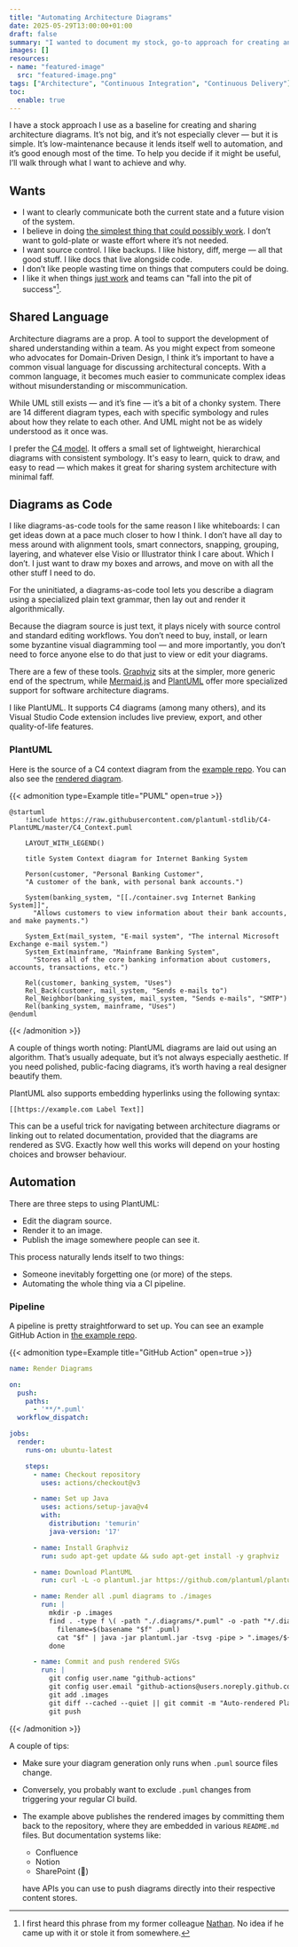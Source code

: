 ```yaml
---
title: "Automating Architecture Diagrams"
date: 2025-05-29T13:00:00+01:00
draft: false
summary: "I wanted to document my stock, go-to approach for creating and sharing software architecture diagrams. It’s simple, low-maintenance because it lends itself to automation, and good enough most of the time. It’s not clever or groundbreaking, but might be useful if you’re looking to improve your documentation."
images: []
resources:
- name: "featured-image"
  src: "featured-image.png"
tags: ["Architecture", "Continuous Integration", "Continuous Delivery"]
toc:
  enable: true
---
```


I have a stock approach I use as a baseline for creating and sharing architecture diagrams. It’s not big, and it’s not especially clever — but it is simple. It’s low-maintenance because it lends itself well to automation, and it’s good enough most of the time. To help you decide if it might be useful, I’ll walk through what I want to achieve and why.

## Wants

- I want to clearly communicate both the current state and a future vision of the system.
- I believe in doing [the simplest thing that could possibly work](https://wiki.c2.com/?DoTheSimplestThingThatCouldPossiblyWork). I don’t want to gold-plate or waste effort where it’s not needed.
- I want source control. I like backups. I like history, diff, merge — all that good stuff. I like docs that live alongside code.
- I don’t like people wasting time on things that computers could be doing.
- I like it when things [just work](https://www.youtube.com/watch?v=YPN0qhSyWy8) and teams can "fall into the pit of success"[^1].

## Shared Language

Architecture diagrams are a prop. A tool to support the development of shared understanding within a team. As you might expect from someone who advocates for Domain-Driven Design, I think it’s important to have a common visual language for discussing architectural concepts. With a common language, it becomes much easier to communicate complex ideas without misunderstanding or miscommunication.

While UML still exists — and it’s fine — it’s a bit of a chonky system. There are 14 different diagram types, each with specific symbology and rules about how they relate to each other. And UML might not be as widely understood as it once was.

I prefer the [C4 model](https://c4model.com/). It offers a small set of lightweight, hierarchical diagrams with consistent symbology. It's easy to learn, quick to draw, and easy to read — which makes it great for sharing system architecture with minimal faff.

## Diagrams as Code

I like diagrams-as-code tools for the same reason I like whiteboards: I can get ideas down at a pace much closer to how I think. I don’t have all day to mess around with alignment tools, smart connectors, snapping, grouping, layering, and whatever else Visio or Illustrator think I care about. Which I don’t. I just want to draw my boxes and arrows, and move on with all the other stuff I need to do.

For the uninitiated, a diagrams-as-code tool lets you describe a diagram using a specialized plain text grammar, then lay out and render it algorithmically.

Because the diagram source is just text, it plays nicely with source control and standard editing workflows. You don’t need to buy, install, or learn some byzantine visual diagramming tool — and more importantly, you don’t need to force anyone else to do that just to view or edit your diagrams.

There are a few of these tools. [Graphviz](https://graphviz.org/) sits at the simpler, more generic end of the spectrum, while [Mermaid.js](https://mermaid.js.org/) and [PlantUML](https://plantuml.com/) offer more specialized support for software architecture diagrams.

I like PlantUML. It supports C4 diagrams (among many others), and its Visual Studio Code extension includes live preview, export, and other quality-of-life features.

### PlantUML

Here is the source of a C4 context diagram from the [example repo](https://github.com/christopher-bimson/ArchitectureDocumentationDemo/blob/main/.diagrams/context.puml). You can also see the [rendered diagram](https://github.com/christopher-bimson/ArchitectureDocumentationDemo/blob/main/.images/context.svg).

{{< admonition type=Example title="PUML" open=true >}}

```
@startuml
    !include https://raw.githubusercontent.com/plantuml-stdlib/C4-PlantUML/master/C4_Context.puml

    LAYOUT_WITH_LEGEND()

    title System Context diagram for Internet Banking System

    Person(customer, "Personal Banking Customer", 
    "A customer of the bank, with personal bank accounts.")
    
    System(banking_system, "[[./container.svg Internet Banking System]]", 
      "Allows customers to view information about their bank accounts, and make payments.")

    System_Ext(mail_system, "E-mail system", "The internal Microsoft Exchange e-mail system.")
    System_Ext(mainframe, "Mainframe Banking System", 
      "Stores all of the core banking information about customers, accounts, transactions, etc.")

    Rel(customer, banking_system, "Uses")
    Rel_Back(customer, mail_system, "Sends e-mails to")
    Rel_Neighbor(banking_system, mail_system, "Sends e-mails", "SMTP")
    Rel(banking_system, mainframe, "Uses")
@enduml
```

{{< /admonition >}}

A couple of things worth noting: PlantUML diagrams are laid out using an algorithm. That’s usually adequate, but it’s not always especially aesthetic. If you need polished, public-facing diagrams, it’s worth having a real designer beautify them.

PlantUML also supports embedding hyperlinks using the following syntax:

```
[[https://example.com Label Text]]
```

This can be a useful trick for navigating between architecture diagrams or linking out to related documentation, provided that the diagrams are rendered as SVG. Exactly how well this works will depend on your hosting choices and browser behaviour.


## Automation

There are three steps to using PlantUML:

- Edit the diagram source.
- Render it to an image.
- Publish the image somewhere people can see it.

This process naturally lends itself to two things:

- Someone inevitably forgetting one (or more) of the steps.
- Automating the whole thing via a CI pipeline.

### Pipeline

A pipeline is pretty straightforward to set up. You can see an example GitHub Action in [the example repo](https://github.com/christopher-bimson/ArchitectureDocumentationDemo/blob/main/.github/workflows/render-diagrams.yaml).

{{< admonition type=Example title="GitHub Action" open=true >}}

```yaml
name: Render Diagrams

on:
  push:
    paths:
      - '**/*.puml'
  workflow_dispatch:

jobs:
  render:
    runs-on: ubuntu-latest

    steps:
      - name: Checkout repository
        uses: actions/checkout@v3

      - name: Set up Java
        uses: actions/setup-java@v4
        with:
          distribution: 'temurin'
          java-version: '17'

      - name: Install Graphviz
        run: sudo apt-get update && sudo apt-get install -y graphviz

      - name: Download PlantUML
        run: curl -L -o plantuml.jar https://github.com/plantuml/plantuml/releases/latest/download/plantuml.jar

      - name: Render all .puml diagrams to ./images
        run: |
          mkdir -p .images
          find . -type f \( -path "./.diagrams/*.puml" -o -path "*/.diagrams/*.puml" \) | while read -r f; do
            filename=$(basename "$f" .puml)
            cat "$f" | java -jar plantuml.jar -tsvg -pipe > ".images/${filename}.svg"
          done

      - name: Commit and push rendered SVGs
        run: |
          git config user.name "github-actions"
          git config user.email "github-actions@users.noreply.github.com"
          git add .images
          git diff --cached --quiet || git commit -m "Auto-rendered PlantUML diagrams"
          git push
```

{{< /admonition >}}

A couple of tips:

- Make sure your diagram generation only runs when `.puml` source files change.
- Conversely, you probably want to exclude `.puml` changes from triggering your regular CI build.
- The example above publishes the rendered images by committing them back to the repository, where they are embedded in various `README.md` files. But documentation systems like:
  - Confluence  
  - Notion  
  - SharePoint (🤢) 
  
  have APIs you can use to push diagrams directly into their respective content stores.

[^1]: I first heard this phrase from my former colleague [Nathan](https://github.com/NathanLBCooper). No idea if he came up with it or stole it from somewhere.